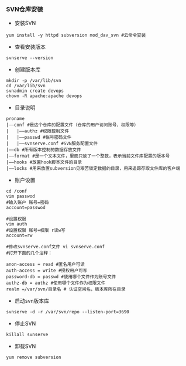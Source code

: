 ### SVN仓库安装
- 安装SVN
```shell script
yum install -y httpd subversion mod_dav_svn #云命令安装
```
- 查看安装版本
```shell script
svnserve --version
```
- 创建版本库
```shell script
mkdir -p /var/lib/svn
cd /var/lib/svn
svnadmin create devops
chown -R apache:apache devops
```
- 目录说明
```
proname
|——conf #是这个仓库的配置文件（仓库的用户访问账号、权限等）
|   |——authz #权限控制文件
|   |——passwd #帐号密码文件
|   |——svnserve.conf #SVN服务配置文件
|——db #所有版本控制的数据存放文件
|——format #是一个文本文件，里面只放了一个整数，表示当前文件库配置的版本号
|——hooks #放置hook脚本文件的目录
|——locks #用来放置subversion见艰苦锁定数据的目录，用来追踪存取文件库的客户端
```
- 账户设置
```shell script
cd /conf
vim passwod
#输入账户 账号=密码
account=passwod

#设置权限
vim auth
#设置权限 账号=权限 r读w写
account=rw

#修改svnserve.conf文件 vi svnserve.conf
#打开下面的几个注释：

anon-access = read #匿名用户可读
auth-access = write #授权用户可写
password-db = passwd #使用哪个文件作为账号文件
authz-db = authz #使用哪个文件作为权限文件
realm =/var/svn/目录名 # 认证空间名，版本库所在目录
```

- 启动svn版本库
```shell script
svnserve -d -r /var/svn/repo --listen-port=3690
```
- 停止SVN
```shell script
killall svnserve
```
- 卸载SVN
```shell script
yum remove subversion
```